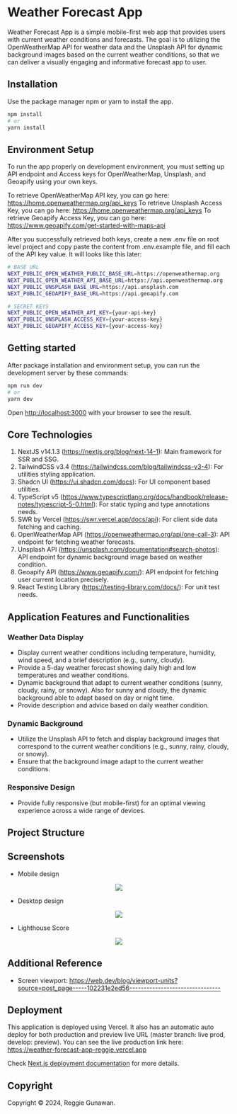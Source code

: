 # Weather Forecast App

Weather Forecast App is a simple mobile-first web app that provides users with current weather conditions and forecasts.
The goal is to utilizing the OpenWeatherMap API for weather data and the Unsplash API for dynamic background images based on the current weather conditions, so that we can deliver a visually engaging and informative forecast app to user.

## Installation

Use the package manager npm or yarn to install the app.

```bash
npm install
# or
yarn install
```

## Environment Setup

To run the app properly on development environment, you must setting up API endpoint and Access keys for OpenWeatherMap, Unsplash, and Geoapify using your own keys.

To retrieve OpenWeatherMap API key, you can go here: https://home.openweathermap.org/api_keys
To retrieve Unsplash Access Key, you can go here: https://home.openweathermap.org/api_keys
To retrieve Geoapify Access Key, you can go here: https://www.geoapify.com/get-started-with-maps-api

After you successfully retrieved both keys, create a new .env file on root level project and copy paste the content from .env.example file, and fill each of the API key value.
It will looks like this later:

```bash
# BASE URL
NEXT_PUBLIC_OPEN_WEATHER_PUBLIC_BASE_URL=https://openweathermap.org
NEXT_PUBLIC_OPEN_WEATHER_API_BASE_URL=https://api.openweathermap.org
NEXT_PUBLIC_UNSPLASH_BASE_URL=https://api.unsplash.com
NEXT_PUBLIC_GEOAPIFY_BASE_URL=https://api.geoapify.com

# SECRET KEYS
NEXT_PUBLIC_OPEN_WEATHER_API_KEY={your-api-key}
NEXT_PUBLIC_UNSPLASH_ACCESS_KEY={your-access-key}
NEXT_PUBLIC_GEOAPIFY_ACCESS_KEY={your-access-key}
```

## Getting started

After package installation and environment setup, you can run the development server by these commands:

```bash
npm run dev
# or
yarn dev
```

Open [http://localhost:3000](http://localhost:3000) with your browser to see the result.

## Core Technologies

1. NextJS v14.1.3 (https://nextjs.org/blog/next-14-1): Main framework for SSR and SSG.
2. TailwindCSS v3.4 (https://tailwindcss.com/blog/tailwindcss-v3-4): For utilities styling application.
3. Shadcn UI (https://ui.shadcn.com/docs): For UI component based utilities.
4. TypeScript v5 (https://www.typescriptlang.org/docs/handbook/release-notes/typescript-5-0.html): For static typing and type annotations needs.
5. SWR by Vercel (https://swr.vercel.app/docs/api): For client side data fetching and caching.
6. OpenWeatherMap API (https://openweathermap.org/api/one-call-3): API endpoint for fetching weather forecasts.
7. Unsplash API (https://unsplash.com/documentation#search-photos): API endpoint for dynamic background image based on weather condition.
8. Geoapify API (https://www.geoapify.com/): API endpoint for fetching user current location precisely.
9. React Testing Library (https://testing-library.com/docs/): For unit test needs.

## Application Features and Functionalities

### Weather Data Display

- Display current weather conditions including temperature, humidity, wind speed, and a brief description (e.g., sunny, cloudy).
- Provide a 5-day weather forecast showing daily high and low temperatures and weather conditions.
- Dynamic background that adapt to current weather conditions (sunny, cloudy, rainy, or snowy). Also for sunny and cloudy, the dynamic background able to adapt based on day or night time.
- Provide description and advice based on daily weather condition.

### Dynamic Background

- Utilize the Unsplash API to fetch and display background images that correspond to the current weather conditions (e.g., sunny, rainy, cloudy, or snowy).
- Ensure that the background image adapt to the current weather conditions.

### Responsive Design

- Provide fully responsive (but mobile-first) for an optimal viewing experience across a wide range of devices.

## Project Structure

## Screenshots

- Mobile design

<p align="center">
  <img src="https://github.com/reggiegunawan88/weather-forecast-app/assets/44907916/06cfd4b8-b063-4720-9086-e5f08a933e9f">
</p>

- Desktop design

<p align="center">
  <img src="https://github.com/reggiegunawan88/weather-forecast-app/assets/44907916/b01f0f3f-b73c-4a30-afda-3934f2642c3d">
</p>

- Lighthouse Score

<p align="center">
  <img src="https://github.com/reggiegunawan88/weather-forecast-app/assets/44907916/1035937b-4649-4840-93a7-ff6b8a8cfc6f">
</p>

## Additional Reference

- Screen viewport: https://web.dev/blog/viewport-units?source=post_page-----102231e2ed56--------------------------------

## Deployment

This application is deployed using Vercel. It also has an automatic auto deploy for both production and preview live URL (master branch: live prod, develop: preview).
You can see the live production link here: https://weather-forecast-app-reggie.vercel.app

Check [Next.js deployment documentation](https://nextjs.org/docs/deployment) for more details.

## Copyright

Copyright © 2024, Reggie Gunawan.
